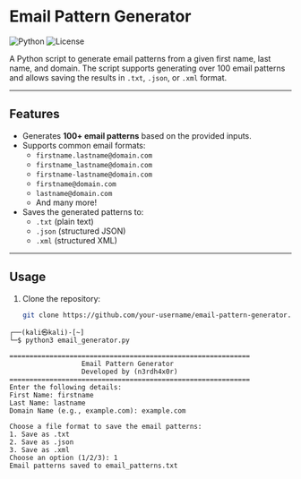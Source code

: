 # Email Pattern Generator

![Python](https://img.shields.io/badge/Python-3.x-blue)
![License](https://img.shields.io/badge/License-MIT-green)

A Python script to generate email patterns from a given first name, last name, and domain. The script supports generating over 100 email patterns and allows saving the results in `.txt`, `.json`, or `.xml` format.

---

## Features

- Generates **100+ email patterns** based on the provided inputs.
- Supports common email formats:
  - `firstname.lastname@domain.com`
  - `firstname_lastname@domain.com`
  - `firstname-lastname@domain.com`
  - `firstname@domain.com`
  - `lastname@domain.com`
  - And many more!
- Saves the generated patterns to:
  - `.txt` (plain text)
  - `.json` (structured JSON)
  - `.xml` (structured XML)

---

## Usage

1. Clone the repository:
   ```bash
   git clone https://github.com/your-username/email-pattern-generator.git
   ```


```
┌──(kali㉿kali)-[~]
└─$ python3 email_generator.py

============================================================
                  Email Pattern Generator                   
                  Developed by (n3rdh4x0r)                  
============================================================
Enter the following details:
First Name: firstname
Last Name: lastname
Domain Name (e.g., example.com): example.com

Choose a file format to save the email patterns:
1. Save as .txt
2. Save as .json
3. Save as .xml
Choose an option (1/2/3): 1
Email patterns saved to email_patterns.txt
```

